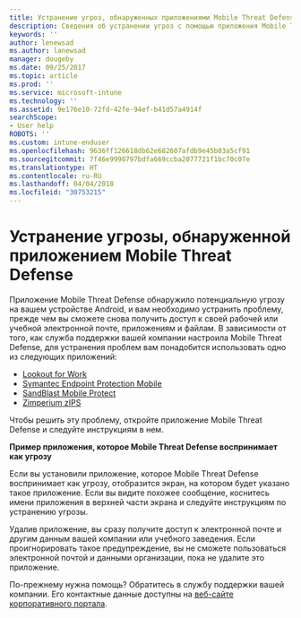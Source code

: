 ```yaml
---
title: Устранение угроз, обнаруженных приложениями Mobile Threat Defense на устройствах Android | Документация Майкрософт
description: Сведения об устранении угроз с помощью приложения Mobile Threat Defense для Android.
keywords: ''
author: lenewsad
ms.author: lanewsad
manager: dougeby
ms.date: 09/25/2017
ms.topic: article
ms.prod: ''
ms.service: microsoft-intune
ms.technology: ''
ms.assetid: 9e176e10-72fd-42fe-94ef-b41d57a4914f
searchScope:
- User help
ROBOTS: ''
ms.custom: intune-enduser
ms.openlocfilehash: 9636ff126618db62e682607afdb9e45b03a5cf91
ms.sourcegitcommit: 7f46e9990797bdfa669ccba2077721f1bc70c07e
ms.translationtype: HT
ms.contentlocale: ru-RU
ms.lasthandoff: 04/04/2018
ms.locfileid: "30753215"
---
```

# <a name="resolve-a-threat-found-by-a-mobile-threat-defense-app"></a>Устранение угрозы, обнаруженной приложением Mobile Threat Defense

Приложение Mobile Threat Defense обнаружило потенциальную угрозу на вашем устройстве Android, и вам необходимо устранить проблему, прежде чем вы сможете снова получить доступ к своей рабочей или учебной электронной почте, приложениям и файлам. В зависимости от того, как служба поддержки вашей компании настроила Mobile Threat Defense, для устранения проблем вам понадобится использовать одно из следующих приложений:

* [Lookout for Work](you-need-to-resolve-a-threat-found-by-lookout-for-work-android.md)
* [Symantec Endpoint Protection Mobile](you-need-to-resolve-a-threat-found-by-skycure-android.md)
* [SandBlast Mobile Protect](you-need-to-resolve-a-threat-found-by-checkpoint-android.md)
* [Zimperium zIPS](you-need-to-resolve-a-threat-found-by-zips-android.md)

Чтобы решить эту проблему, откройте приложение Mobile Threat Defense и следуйте инструкциям в нем.

**Пример приложения, которое Mobile Threat Defense воспринимает как угрозу**

Если вы установили приложение, которое Mobile Threat Defense воспринимает как угрозу, отобразится экран, на котором будет указано такое приложение. Если вы видите похожее сообщение, коснитесь имени приложения в верхней части экрана и следуйте инструкциям по устранению угрозы.

Удалив приложение, вы сразу получите доступ к электронной почте и другим данным вашей компании или учебного заведения. Если проигнорировать такое предупреждение, вы не сможете пользоваться электронной почтой и данными организации, пока не удалите это приложение.

По-прежнему нужна помощь? Обратитесь в службу поддержки вашей компании. Его контактные данные доступны на [веб-сайте корпоративного портала](https://portal.manage.microsoft.com#HelpDeskDialog).

